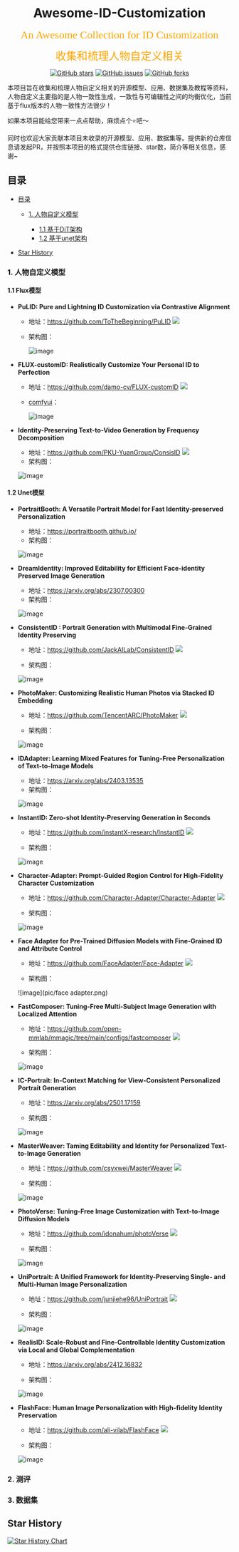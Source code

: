 <h1 align="center">
Awesome-ID-Customization 
</h1>
<p align="center">
<font face="黑体" color=orange size=5"> An Awesome Collection for ID Customization  </font>
</p>
<p align="center">
<font face="黑体" color=orange size=5"> 收集和梳理人物自定义相关 </font>
</p>
<p align="center">
  <a href="https://github.com/leeguandong/Awesome-ID-Customization/stargazers"> <img src="https://img.shields.io/github/stars/leeguandong/Awesome-ID-Customization.svg?style=popout-square" alt="GitHub stars"></a>
  <a href="https://github.com/leeguandong/Awesome-ID-Customization/issues"> <img src="https://img.shields.io/github/issues/leeguandong/Awesome-ID-Customization.svg?style=popout-square" alt="GitHub issues"></a>
  <a href="https://github.com/leeguandong/Awesome-ID-Customization/forks"> <img src="https://img.shields.io/github/forks/leeguandong/Awesome-ID-Customization.svg?style=popout-square" alt="GitHub forks"></a>
</p>



本项目旨在收集和梳理人物自定义相关的开源模型、应用、数据集及教程等资料，人物自定义主要指的是人物一致性生成，一致性与可编辑性之间的均衡优化，当前基于flux版本的人物一致性方法很少！

如果本项目能给您带来一点点帮助，麻烦点个⭐️吧～

同时也欢迎大家贡献本项目未收录的开源模型、应用、数据集等。提供新的仓库信息请发起PR，并按照本项目的格式提供仓库链接、star数，简介等相关信息，感谢~


## 目录
- [目录](#目录)
  
  - [1. 人物自定义模型](#1-人物自定义模型)
    
    - [1.1 基于DiT架构](#11-Flux模型)
    - [1.2 基于unet架构](#12-Unet模型)
    
    
  
- [Star History](#star-history)

###  1. <a name='模型'></a>人物自定义模型

#### 1.1 Flux模型

* **PuLID: Pure and Lightning ID Customization via Contrastive Alignment**
  
  * 地址：https://github.com/ToTheBeginning/PuLID ![](https://img.shields.io/github/stars/ToTheBeginning/PuLID.svg)
  
  * 架构图：
  
    ![image](pic/pulid.png)
  
* **FLUX-customID: Realistically Customize Your Personal ID to Perfection**
  
  * 地址：https://github.com/damo-cv/FLUX-customID ![](https://img.shields.io/github/stars/damo-cv/FLUX-customID.svg)
    
  * [comfyui](https://github.com/leeguandong/ComfyUI_FluxCustomId)：
  
    ![image](pic/flux-customid.png)
  
* **Identity-Preserving Text-to-Video Generation by Frequency Decomposition**
  
  * 地址：https://github.com/PKU-YuanGroup/ConsisID ![](https://img.shields.io/github/stars/PKU-YuanGroup/ConsisID.svg)
  * 架构图：
  
  ![image](pic/consistid.png)
  
  
#### 1.2 Unet模型

* **PortraitBooth: A Versatile Portrait Model for Fast Identity-preserved Personalization**
  
  * 地址：https://portraitbooth.github.io/
  * 架构图：
  
  ![image](pic/portraitBooth.png)
  
* **DreamIdentity: Improved Editability for Efficient Face-identity Preserved Image Generation**
  
  * 地址：https://arxiv.org/abs/2307.00300
  * 架构图：
  
  ![image](pic/dreamidentity.png)
  
* **ConsistentID : Portrait Generation with Multimodal Fine-Grained Identity Preserving**
  
  * 地址：https://github.com/JackAILab/ConsistentID ![](https://img.shields.io/github/stars/JackAILab/ConsistentID.svg)
  
  * 架构图：
  
  ![image](pic/consistantid.png)
  
* **PhotoMaker: Customizing Realistic Human Photos via Stacked ID Embedding**

  * 地址：https://github.com/TencentARC/PhotoMaker ![](https://img.shields.io/github/stars/TencentARC/PhotoMaker.svg)

  * 架构图：

  ![image](pic/photomaker.png)

* **IDAdapter: Learning Mixed Features for Tuning-Free Personalization of Text-to-Image Models**

  * 地址：https://arxiv.org/abs/2403.13535
  * 架构图：

  ![image](pic/idadapter.png)

* **InstantID: Zero-shot Identity-Preserving Generation in Seconds**

  * 地址：https://github.com/instantX-research/InstantID ![](https://img.shields.io/github/stars/instantX-research/InstantID.svg)

  * 架构图：

  ![image](pic/instantid.png)
  
* **Character-Adapter: Prompt-Guided Region Control for High-Fidelity Character Customization**

  * 地址：https://github.com/Character-Adapter/Character-Adapter ![](https://img.shields.io/github/stars/Character-Adapter/Character-Adapter.svg)

  * 架构图：

  ![image](pic/character-adapter.png)

* **Face Adapter for Pre-Trained Diffusion Models with Fine-Grained ID and Attribute Control**

  * 地址：https://github.com/FaceAdapter/Face-Adapter ![](https://img.shields.io/github/stars/FaceAdapter/Face-Adapter.svg)

  * 架构图：

  ![image](pic/face adapter.png)

* **FastComposer: Tuning-Free Multi-Subject Image Generation with Localized Attention**

  * 地址：https://github.com/open-mmlab/mmagic/tree/main/configs/fastcomposer ![](https://img.shields.io/github/stars/open-mmlab/mmagic.svg)

  * 架构图：

  ![image](pic/fastcomposer.png)

* **IC-Portrait: In-Context Matching for View-Consistent Personalized Portrait Generation**

  * 地址：https://arxiv.org/abs/2501.17159

  * 架构图：

  ![image](pic/ic-portrait.png)

* **MasterWeaver: Taming Editability and Identity for Personalized Text-to-Image Generation**

  * 地址：https://github.com/csyxwei/MasterWeaver ![](https://img.shields.io/github/stars/csyxwei/MasterWeaver.svg)

  * 架构图：

  ![image](pic/masterweaver.jpg)

* **PhotoVerse: Tuning-Free Image Customization with Text-to-Image Diffusion Models**

  * 地址：https://github.com/idonahum/photoVerse ![](https://img.shields.io/github/stars/idonahum/photoVerse.svg)

  * 架构图：

  ![image](pic/photoverse.png)

* **UniPortrait: A Unified Framework for Identity-Preserving Single- and Multi-Human Image Personalization**

  * 地址：https://github.com/junjiehe96/UniPortrait ![](https://img.shields.io/github/stars/junjiehe96/UniPortrait.svg)

  * 架构图：

  ![image](pic/uniportrait.png)

* **RealisID: Scale-Robust and Fine-Controllable Identity Customization via Local and Global Complementation**

  * 地址：https://arxiv.org/abs/2412.16832

  * 架构图：

  ![image](pic/realisid.png)

* **FlashFace: Human Image Personalization with High-fidelity Identity Preservation**

  * 地址：https://github.com/ali-vilab/FlashFace ![](https://img.shields.io/github/stars/ali-vilab/FlashFace.svg)

  * 架构图：


  ![image](pic/flashface.png)

###  2. <a name='评测'></a>测评



###  3. <a name='数据集'></a>数据集



## Star History

<a href="https://star-history.com/#leeguandong/Awesome-ID-Customization&Date">

  <picture>
    <source media="(prefers-color-scheme: dark)" srcset="https://api.star-history.com/svg?repos=leeguandong/Awesome-ID-Customization&type=Date&theme=dark" />
    <source media="(prefers-color-scheme: light)" srcset="https://api.star-history.com/svg?repos=leeguandong/Awesome-ID-Customization&type=Date" />
    <img alt="Star History Chart" src="https://api.star-history.com/svg?repos=leeguandong/Awesome-ID-Customization&type=Date" />
  </picture>
</a>
